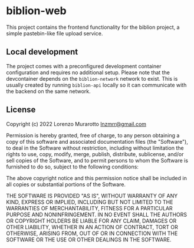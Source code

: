 # biblion-web

This project contains the frontend functionality for the biblion project, a simple pastebin-like file upload service.

## Local development

The project comes with a preconfigured development container configuration and requires no additional setup.
Please note that the devcontainer depends on the `biblion-network` network to exist. This is usually created by running `biblion-api` locally so it can communicate with the backend on the same network.

## License

Copyright (c) 2022 Lorenzo Murarotto <lnzmrr@gmail.com>

Permission is hereby granted, free of charge, to any person
obtaining a copy of this software and associated documentation
files (the "Software"), to deal in the Software without
restriction, including without limitation the rights to use,
copy, modify, merge, publish, distribute, sublicense, and/or sell
copies of the Software, and to permit persons to whom the
Software is furnished to do so, subject to the following
conditions:

The above copyright notice and this permission notice shall be
included in all copies or substantial portions of the Software.

THE SOFTWARE IS PROVIDED "AS IS", WITHOUT WARRANTY OF ANY KIND,
EXPRESS OR IMPLIED, INCLUDING BUT NOT LIMITED TO THE WARRANTIES
OF MERCHANTABILITY, FITNESS FOR A PARTICULAR PURPOSE AND
NONINFRINGEMENT. IN NO EVENT SHALL THE AUTHORS OR COPYRIGHT
HOLDERS BE LIABLE FOR ANY CLAIM, DAMAGES OR OTHER LIABILITY,
WHETHER IN AN ACTION OF CONTRACT, TORT OR OTHERWISE, ARISING
FROM, OUT OF OR IN CONNECTION WITH THE SOFTWARE OR THE USE OR
OTHER DEALINGS IN THE SOFTWARE.
